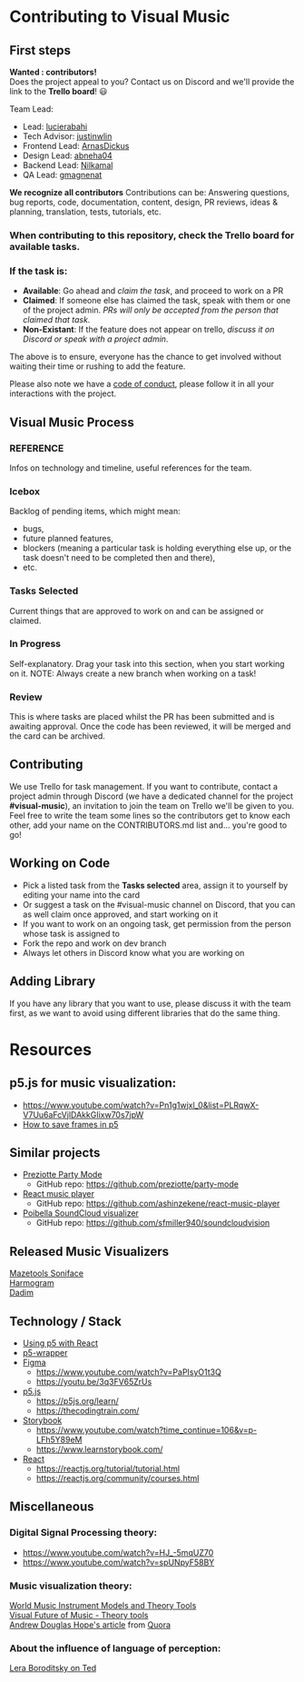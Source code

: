 # Contributing to Visual Music

## First steps
__Wanted : contributors!__                           
Does the project appeal to you? Contact us on Discord and we'll provide the link to the __Trello board__! :smiley:

Team Lead:     
* Lead: [lucierabahi](https://github.com/lucierabahi)
* Tech Advisor: [justinwlin](https://github.com/justinwlin)
* Frontend Lead: [ArnasDickus](https://github.com/ArnasDickus)
* Design Lead: [abneha04](https://github.com/abneha04)   
* Backend Lead: [Nilkamal](https://github.com/Nilkamal)   
* QA Lead: [gmagnenat](https://github.com/gmagnenat)                      

__We recognize all contributors__
Contributions can be:
Answering questions, bug reports, code, documentation, content, design, PR reviews, ideas & planning, translation, tests, tutorials, etc.     

### When contributing to this repository, check the Trello board for available tasks.    
### If the task is:
* __Available__: Go ahead and *claim the task*, and proceed to work on a PR
* __Claimed__: If someone else has claimed the task, speak with them or one of the project admin. *PRs will only be accepted from the person that claimed that task.*
* __Non-Existant__: If the feature does not appear on trello, *discuss it on Discord or speak with a project admin*.

The above is to ensure, everyone has the chance to get involved without waiting their time or rushing to add the feature.

Please also note we have a [code of conduct](https://github.com/zero-to-mastery/visual-music/blob/master/CODE_OF_CONDUCT.md), please follow it in all your interactions with the project.

## Visual Music Process
### REFERENCE
Infos on technology and timeline, useful references for the team.

### Icebox
Backlog of pending items, which might mean:
* bugs,
* future planned features,
* blockers (meaning a particular task is holding everything else up, or the task doesn't need to be completed then and there),
* etc.

### Tasks Selected
Current things that are approved to work on and can be assigned or claimed.

### In Progress
Self-explanatory. Drag your task into this section, when you start working on it.
NOTE: Always create a new branch when working on a task!

### Review
This is where tasks are placed whilst the PR has been submitted and is awaiting approval. Once the code has been reviewed, it will be merged and the card can be archived.


## Contributing
We use Trello for task management. If you want to contribute, contact a project admin through Discord (we have a dedicated channel for the project __#visual-music__), an invitation to join the team on Trello we'll be given to you. Feel free to write the team some lines so the contributors get to know each other, add your name on the CONTRIBUTORS.md list and... you're good to go! 

## Working on Code
* Pick a listed task from the __Tasks selected__ area, assign it to yourself by editing your name into the card
* Or suggest a task on the #visual-music channel on Discord, that you can as well claim once approved, and start working on it
* If you want to work on an ongoing task, get permission from the person whose task is assigned to
* Fork the repo and work on dev branch
* Always let others in Discord know what you are working on
 
## Adding Library
If you have any library that you want to use, please discuss it with the team first, as we want to avoid using different libraries that do the same thing.

# Resources
## p5.js for music visualization: 
* https://www.youtube.com/watch?v=Pn1g1wjxl_0&list=PLRqwX-V7Uu6aFcVjlDAkkGIixw70s7jpW                
* [How to save frames in p5](http://p5js.org/reference/#/p5/saveFrames)             
 
## Similar projects
* [Preziotte Party Mode](https://preziotte.com/partymode/)        
  * GitHub repo: https://github.com/preziotte/party-mode           
* [React music player](https://ashinzekene.github.io/react-music-player/)        
  * GitHub repo: https://github.com/ashinzekene/react-music-player       
* [Poibella SoundCloud visualizer](http://poibella.org/viz2/soundcloudvision/)   
  * GitHub repo: https://github.com/sfmiller940/soundcloudvision    
  
## Released Music Visualizers
[Mazetools Soniface](https://www.mazetools.com/)        
[Harmogram](https://harmogram.com/)       
[Dadim](https://do.adive.in/music/99)    

## Technology / Stack
* [Using p5 with React](https://discourse.processing.org/t/using-react-with-p5-js-es6-support/3298)
* [p5-wrapper](https://www.npmjs.com/package/react-p5-wrapper)           
* [Figma](https://www.figma.com/) 
  * https://www.youtube.com/watch?v=PaPIsyO1t3Q         
  * https://youtu.be/3q3FV65ZrUs     
* [p5.js](http://p5js.org/)    
  * https://p5js.org/learn/                       
  * https://thecodingtrain.com/                                      
* [Storybook](https://storybook.js.org/)            
  * https://www.youtube.com/watch?time_continue=106&v=p-LFh5Y89eM     
  * https://www.learnstorybook.com/      
* [React](https://reactjs.org/)          
  * https://reactjs.org/tutorial/tutorial.html         
  * https://reactjs.org/community/courses.html   
 
## Miscellaneous
### Digital Signal Processing theory:
* https://www.youtube.com/watch?v=HJ_-5mqUZ70 
* https://www.youtube.com/watch?v=spUNpyF58BY
 
### Music visualization theory:        
[World Music Instrument Models and Theory Tools](https://www.facebook.com/WorldMusicInstrumentsAndTheory/)       
[Visual Future of Music - Theory tools](https://visualfutureofmusic.blogspot.com/p/matrices-frequency-atlas.html)   
[Andrew Douglas Hope's article](https://github.com/zero-to-mastery/visual-music/blob/master/Andrew-Douglas-Hope.md)   from [Quora](https://www.quora.com/What-are-ways-of-visualizing-music)  

### About the influence of language of perception:       
[Lera Boroditsky on Ted](https://www.youtube.com/watch?v=RKK7wGAYP6k)  

